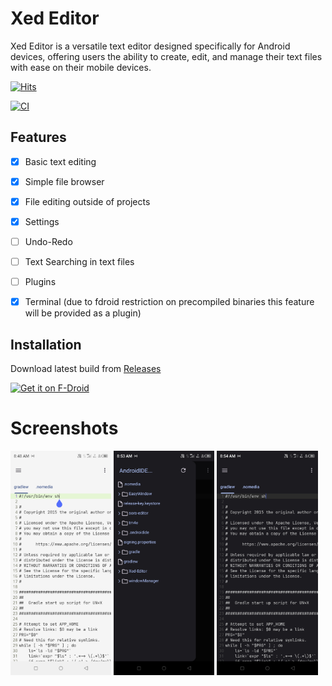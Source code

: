# Xed Editor

Xed Editor is a versatile text editor designed specifically for Android devices, offering users the ability to create, edit, and manage their text files with ease on their mobile devices.

[![Hits](https://hits.seeyoufarm.com/api/count/incr/badge.svg?url=https%3A%2F%2Fgithub.com%2FRohitKushvaha01%2FXed-Editor&count_bg=%2379C83D&title_bg=%23555555&icon=&icon_color=%23E7E7E7&title=hits&edge_flat=false)](https://hits.seeyoufarm.com)

[![CI](https://github.com/Rohitkushvaha01/Xed-Editor/actions/workflows/android.yml/badge.svg?event=push)](https://github.com/Rohitkushvaha01/Xed-Editor/actions/workflows/android.yml)

## Features
- [x] Basic text editing
- [x] Simple file browser
- [x] File editing outside of projects
- [x] Settings
- [ ] Undo-Redo
- [ ] Text Searching in text files
- [ ] Plugins
- [x] Terminal (due to fdroid restriction on precompiled binaries this feature will be provided as a plugin)




## Installation

Download latest build
from [Releases](https://github.com/RohitKushvaha01/Xed-Editor/releases)

[<img src="https://fdroid.gitlab.io/artwork/badge/get-it-on.png"
    alt="Get it on F-Droid"
    height="80">](https://f-droid.org/packages/com.rk.xededitor)




# Screenshots

<div >
<img src="/fastlane/metadata/android/en-US/images/phoneScreenshots/01.jpg" width="32%" /> <img src="/fastlane/metadata/android/en-US/images/phoneScreenshots/02.jpg" width="32%" /> <img src="/fastlane/metadata/android/en-US/images/phoneScreenshots/03.jpg" width="32%" />
</div>
